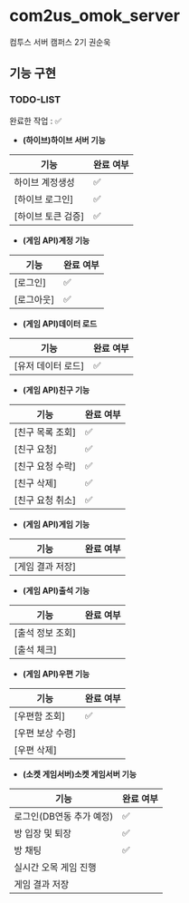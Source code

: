 # com2us_omok_server

컴투스 서버 캠퍼스 2기 권순욱

## 기능 구현

### TODO-LIST

완료한 작업 : ✅

- **(하이브)하이브 서버 기능**
 
| 기능                                         | 완료 여부 |
| -------------------------------------------- | --------- |
| 하이브 계정생성   						                 | ✅        |
| [하이브 로그인]							                 | ✅        |
| [하이브 토큰 검증]						                 | ✅        |

- **(게임 API)계정 기능**

| 기능                                         | 완료 여부 |
| -------------------------------------------- | --------- |
| [로그인]						                           | ✅        |
| [로그아웃]								                     | ✅        |

- **(게임 API)데이터 로드**

| 기능                                         | 완료 여부 |
| -------------------------------------------- | --------- |
| [유저 데이터 로드]	                		       | ✅        |

- **(게임 API)친구 기능**

| 기능                                            | 완료 여부 |
| ----------------------------------------------- | --------- |
| [친구 목록 조회]								                  | ✅        |
| [친구 요청]								                      | ✅        |
| [친구 요청 수락]								                  | ✅        |
| [친구 삭제]								                      | ✅        |
| [친구 요청 취소]								                  | ✅        |


- **(게임 API)게임 기능**
 
| 기능                                            | 완료 여부 |
| ----------------------------------------------- | --------- |
| [게임 결과 저장]								                  |         |


- **(게임 API)출석 기능**

| 기능                              | 완료 여부 |
| --------------------------------- | --------- |
| [출석 정보 조회]					          |         |
| [출석 체크]						            |         |

- **(게임 API)우편 기능**

| 기능                                            | 완료 여부 |
| ----------------------------------------------- | --------- |
| [우편함 조회]									                  | ✅        |
| [우편 보상 수령]	                    		        |            |
| [우편 삭제]                                      |           |




- **(소켓 게임서버)소켓 게임서버 기능**
 
| 기능                                         | 완료 여부 |
| -------------------------------------------- | --------- |
| 로그인(DB연동 추가 예정)           						 | ✅        |
| 방 입장 및 퇴장							                 | ✅        |
| 방 채팅          						                 | ✅        |
| 실시간 오목 게임 진행          						     |         |
| 게임 결과 저장          						           |         |





